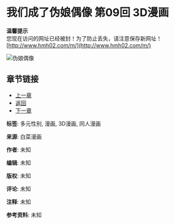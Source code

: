 # 我们成了伪娘偶像 第09回 3D漫画

**温馨提示**  
您现在访问的网址已经被封！为了防止丢失，请注意保存新网址！  
[http://www.hmh02.com/m/](http://www.hmh02.com/m/)

![伪娘偶像](image/svg/back-orange.svg)

## 章节链接
- [上一章](mh_read.php?mhid=25131&ji_no=7) 
- [返回](mh_read.php?mhid=25131) 
- [下一章](mh_read.php?mhid=25131&ji_no=9) 

**标签**: 多元性别, 漫画, 3D漫画, 同人漫画

**来源**: 白菜漫画

**作者**: 未知

**编辑**: 未知

**版权**: 未知

**评论**: 未知

**注释**: 未知

**参考资料**: 未知